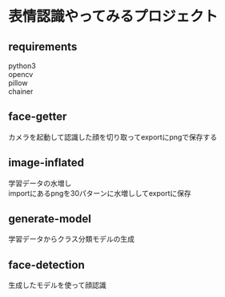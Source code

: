 # 表情認識やってみるプロジェクト

## requirements
python3  
opencv  
pillow  
chainer

## face-getter
カメラを起動して認識した顔を切り取ってexportにpngで保存する

## image-inflated
学習データの水増し  
importにあるpngを30パターンに水増ししてexportに保存

## generate-model
学習データからクラス分類モデルの生成

## face-detection
生成したモデルを使って顔認識
